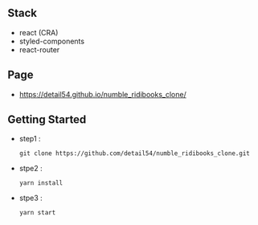 ## Stack

- react (CRA)
- styled-components
- react-router

## Page

- https://detail54.github.io/numble_ridibooks_clone/

## Getting Started

- step1 :

  ```
  git clone https://github.com/detail54/numble_ridibooks_clone.git
  ```

- stpe2 :

  ```
  yarn install
  ```

- stpe3 :

  ```
  yarn start
  ```

